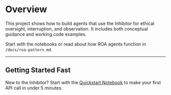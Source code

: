 # Overview

This project shows how to build agents that use the Inhibitor for ethical oversight, interruption, and observation. It includes both conceptual guidance and working code examples.

Start with the notebooks or read about how ROA agents function in `/docs/roa-pattern.md`.

---

## Getting Started Fast

New to the Inhibitor? Start with the [Quickstart Notebook](../notebooks/quickstart_inhibitor.ipynb) to make your first API call in under 5 minutes.
